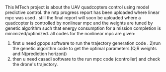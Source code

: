 This MTech project is about the UAV quadcopters control using model predictive control. the mtp progress report has been uploaded where linear mpc was used .
still the final report will soon be uploaded where a quadcopter is controlled by nonlinear mpc and the weights are tuned by genetic algorithm such that energy consumption for a mission completion is minimized/optimized. 
all codes for the nonlinear mpc are given:
1) first u need gpops software to run the trajectory generation code .
2)run the genetic algorithm code to get the optimal parameters.(Q,R weights and N(prediction horizon))
3) then u need casadi software to the  run mpc code (controller) and check the drone's trajectory. 

